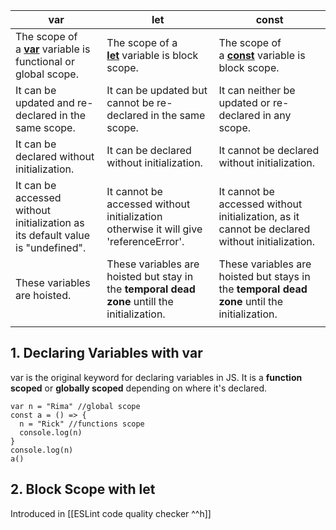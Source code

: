 
| **var**                                                                                                         | **let**                                                                                          | **const**                                                                                            |
| --------------------------------------------------------------------------------------------------------------- | ------------------------------------------------------------------------------------------------ | ---------------------------------------------------------------------------------------------------- |
| The scope of a [__var__](https://www.geeksforgeeks.org/javascript-var/) variable is functional or global scope. | The scope of a [__let__](https://www.geeksforgeeks.org/javascript-let/) variable is block scope. | The scope of a [__const__](https://www.geeksforgeeks.org/javascript-const/) variable is block scope. |
| It can be updated and re-declared in the same scope.                                                            | It can be updated but cannot be re-declared in the same scope.                                   | It can neither be updated or re-declared in any scope.                                               |
| It can be declared without initialization.                                                                      | It can be declared without initialization.                                                       | It cannot be declared without initialization.                                                        |
| It can be accessed without initialization as its default value is "undefined".                                  | It cannot be accessed without initialization otherwise it will give 'referenceError'.            | It cannot be accessed without initialization, as it cannot be declared without initialization.       |
| These variables are hoisted.                                                                                    | These variables are hoisted but stay in the **temporal dead zone** untill the initialization.    | These variables are hoisted but stays in the **temporal dead zone** until the initialization.        |
|                                                                                                                 |                                                                                                  |                                                                                                      |
## 1. Declaring Variables with var

var is the original keyword for declaring variables in JS. It is a **function scoped** or **globally scoped** depending on where it's declared.

```run-js
var n = "Rima" //global scope
const a = () => {
  n = "Rick" //functions scope
  console.log(n)
}
console.log(n)
a()
```

## 2. Block Scope with let

Introduced in [[ESLint code quality checker ^^h]]
